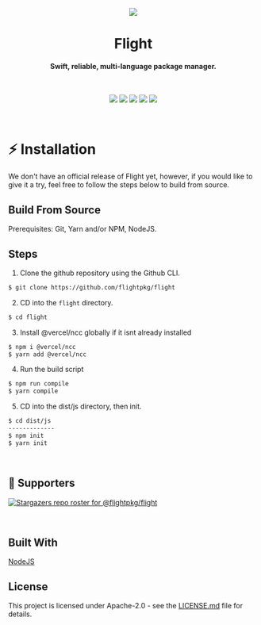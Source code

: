 <p align="center">
  <img src="https://raw.githubusercontent.com/flightpkg/flight/main/assets/banner.png" />
</p>

<h1 align="center">Flight</h1>
<h4 align="center">Swift, reliable, multi-language package manager.</h4>
<br>

<p align="center">
<img src="https://img.shields.io/github/languages/code-size/flightpkg/flight?color=FF3399">
<img src="https://img.shields.io/github/issues/flightpkg/flight?color=99B380">
<img src="https://img.shields.io/github/languages/top/flightpkg/flight?color=E69966">
<img src="https://img.shields.io/github/package-json/v/flightpkg/flight?color=FF9999">
<img src="https://img.shields.io/tokei/lines/github/flightpkg/flight?color=4D804D&label=lines%20of%20code">
</p>
<br>

# :zap: Installation

We don't have an official release of Flight yet, however, if you would like to give it a try, feel free to follow the steps below to build from source.
<br>

## Build From Source
Prerequisites: Git, Yarn and/or NPM, NodeJS.

## Steps

1. Clone the github repository using the Github CLI.

```bash
$ git clone https://github.com/flightpkg/flight
```

2. CD into the `flight` directory.

```bash
$ cd flight
```

3. Install @vercel/ncc globally if it isnt already installed

```bash
$ npm i @vercel/ncc
$ yarn add @vercel/ncc
```

4. Run the build script
```bash
$ npm run compile
$ yarn compile
```

5. CD into the dist/js directory, then init.
```bash
$ cd dist/js
-------------
$ npm init 
$ yarn init
```

<br>


## :clap: Supporters

[![Stargazers repo roster for @flightpkg/flight](https://reporoster.com/stars/flightpkg/flight)](https://github.com/flightpkg/flight/stargazers)

<br>

## Built With

[NodeJS](https://nodejs.org/)

## License

This project is licensed under Apache-2.0 - see the [LICENSE.md](LICENSE) file for details.
